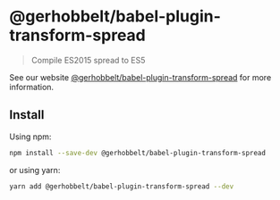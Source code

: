 # @gerhobbelt/babel-plugin-transform-spread

> Compile ES2015 spread to ES5

See our website [@gerhobbelt/babel-plugin-transform-spread](https://babeljs.io/docs/en/next/babel-plugin-transform-spread.html) for more information.

## Install

Using npm:

```sh
npm install --save-dev @gerhobbelt/babel-plugin-transform-spread
```

or using yarn:

```sh
yarn add @gerhobbelt/babel-plugin-transform-spread --dev
```
